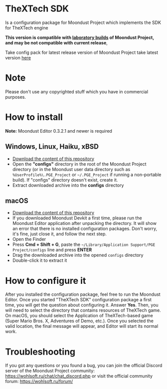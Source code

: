 # TheXTech SDK

Is a configuration package for Moondust Project which implements the SDK for TheXTech engine

**This version is compatible with [laboratory builds](http://wohlsoft.ru/docs/_laboratory/) of Moondust Project, and may be not compatible with current release**,

Take config pack for latest release version of Moondust Project take latest version [here](http://wohlsoft.ru/config_packs/pack_info.php?pack=XTechSDK/)

# Note
Please don't use any copyrighted stuff which you have in commercial purposes.

# How to install
**Note:** Moondust Editor 0.3.2.1 and newer is required

## Windows, Linux, Haiku, xBSD
* [Download the content of this repository](https://github.com/Wohlstand/TheXTech-SDK/archive/refs/heads/main.zip)
* Open the **"configs"** directory in the root of the Moondust Project directory (or in the Moondust user data directory such as `%UserProfile%\.PGE_Project` or `~/.PGE_Project` if running a non-portable build). If "configs" directory doesn't exist, create it.
* Extract downloaded archive into the **configs** directory

## macOS
* [Download the content of this repository](https://github.com/Wohlstand/TheXTech-SDK/archive/refs/heads/main.zip)
* If you downloaded Moondust Devkit a first time, please run the Moondust Editor application after unpacking the directory. It will show an error that there is no installed configuration packages. Don't worry, it's fine, just close it, and follow the next step.
* Open the Finder
* Press **Cmd + Shift + G**, paste the `~/Library/Application Support/PGE Project/configs` line and press **ENTER**
* Drag the downloaded archive into the opened `configs` directory
* Double-click it to extract it

# How to configure it
After you installed the configuration package, feel free to run the Moondust Editor. Once you started "TheXTech SDK" configuration package a first time, you will get the question about configuring it. Answer **Yes**. Then, you will need to select the directory that contains resources of TheXTech game. On macOS, you should select the Application of TheXTech-based game (Super Mario Bros. X, Adventures of Demo, etc.). Once you selected the valid location, the final message will appear, and Editor will start its normal work.

# Troubleshooting
If you got any questions or you found a bug, you can join the official Discord server of the Moondust Project community: https://wohlsoft.ru/chat/chat_discord.php or visit the official community forum: https://wohlsoft.ru/forum/
